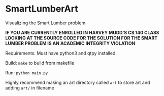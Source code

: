 # SmartLumberArt

Visualizing the Smart Lumber problem

**IF YOU ARE CURRENTLY ENROLLED IN HARVEY MUDD'S CS 140 CLASS
 LOOKING AT THE SOURCE CODE FOR THE SOLUTION FOR THE SMART LUMBER
 PROBLEM IS AN ACADEMIC INTEGRITY VIOLATION** 

Requirements: 
Must have python3 and qtpy installed. 

Build: `make` to build from makefile

Run:
`python main.py`

Highly recommend making an art directory called `art` to store art and adding `art/` in filename
